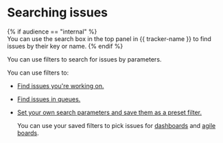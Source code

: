 # Searching issues

{% if audience == "internal" %}						   
You can use the search box in the top panel in {{ tracker-name }} to find issues by their key or name.
{% endif %}		   

You can use filters to search for issues by parameters.

<!--{% if locale == "ru" %}

@[youtube](nZ6XGsGG7dQ)

{% endif %}-->

You can use filters to:

- [Find issues you're working on.](default-filters.md)

- [Find issues in queues.](../manager/quick-filters.md)

- [Set your own search parameters and save them as a preset filter.](create-filter.md)

    You can use your saved filters to pick issues for [dashboards](dashboard.md) and [agile boards](../manager/create-agile-board.md).
